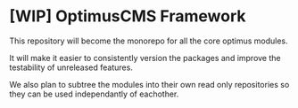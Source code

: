 # [WIP] OptimusCMS Framework

This repository will become the monorepo for all the core optimus modules.

It will make it easier to consistently version the packages and improve the testability of unreleased features.

We also plan to subtree the modules into their own read only repositories so they can be used independantly of eachother.

